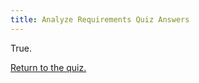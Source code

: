 ```yaml
---
title: Analyze Requirements Quiz Answers
---
```


True.

[Return to the quiz.](/training/iepd-developer/simple-iepd-tutorial/quiz-2)